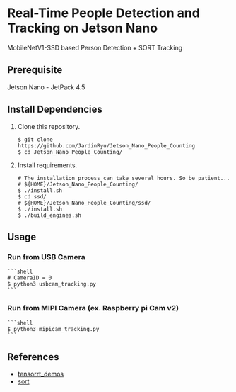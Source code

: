 # Real-Time People Detection and Tracking on Jetson Nano
MobileNetV1-SSD based Person Detection + SORT Tracking

## Prerequisite

Jetson Nano - JetPack 4.5

## Install Dependencies

1. Clone this repository.

   ```shell
   $ git clone https://github.com/JardinRyu/Jetson_Nano_People_Counting
   $ cd Jetson_Nano_People_Counting/
   ```

2. Install requirements.

   ```shell
   # The installation process can take several hours. So be patient...
   # ${HOME}/Jetson_Nano_People_Counting/
   $ ./install.sh
   $ cd ssd/
   # ${HOME}/Jetson_Nano_People_Counting/ssd/
   $ ./install.sh
   $ ./build_engines.sh
   ```

## Usage
### Run from USB Camera

    ```shell
    # CameraID = 0  
    $ python3 usbcam_tracking.py
    ```

### Run from MIPI Camera (ex. Raspberry pi Cam v2)

    ```shell
    $ python3 mipicam_tracking.py
    ```

## References
- [tensorrt_demos](https://github.com/jkjung-avt/tensorrt_demos)
- [sort](https://github.com/abewley/sort)
